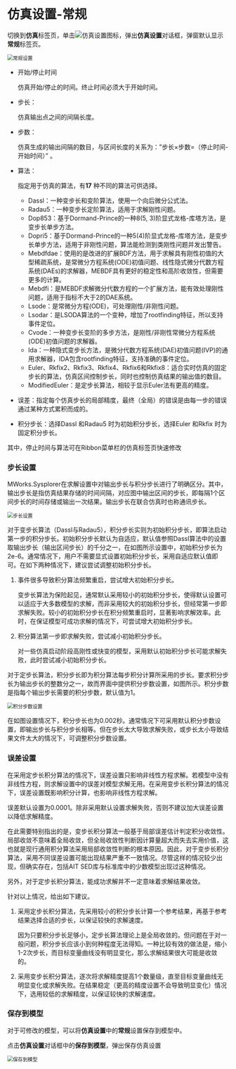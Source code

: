 # 仿真设置-常规

切换到**仿真**标签页，单击![仿真设置图标](SimulationSettings.assets/仿真设置图标.png)，弹出**仿真设置**对话框，弹窗默认显示**常规**标签页。

<img src="SimulationSettings.assets/常规设置.png" alt="常规设置" style="zoom:80%;" />

- 开始/停止时间

  仿真开始/停止的时间。终止时间必须大于开始时间。

- 步长：

  仿真输出点之间的间隔长度。

- 步数：

  仿真生成的输出间隔的数目，与区间长度的关系为：”步长×步数=（停止时间-开始时间）” 。

- 算法：
  
  指定用于仿真的算法，有**17** 种不同的算法可供选择。
  
  - Dassl：一种变步长和变阶算法，使用一个向后微分公式法。
  - Radau5：一种变步长定阶算法，适用于求解刚性问题。
  - Dop853：基于Dormand-Prince的一种8(5, 3)阶显式龙格-库塔方法，是变步长单步方法。
  - Dopri5：基于Dormand-Prince的一种5(4)阶显式龙格-库塔方法，是变步长单步方法，适用于非刚性问题，算法能检测到类刚性问题并发出警告。
  - Mebdfdae：使用的是改进的扩展BDF方法，用于求解具有刚性初值的大型稀疏系统，是常微分方程系统(ODE)初值问题、线性隐式微分代数方程系统(DAEs)的求解器，MEBDF具有更好的稳定性和高阶收敛性，但需要更多的计算。
  - Mebdfi：是MEBDF求解微分代数方程的一个扩展方法，能有效处理刚性问题，适用于指标不大于2的DAE系统。
  - Lsode：是常微分方程(ODE)，可处理刚性/非刚性问题。
  - Lsodar：是LSODA算法的一个变种，增加了rootfinding特征，所以支持事件定位。
  - Cvode：一种变步长变阶的多步方法，是刚性/非刚性常微分方程系统(ODE)初值问题的求解器。
  - Ida：一种隐式变步长方法，是微分代数方程系统(DAE)初值问题(IVP)的通用求解器，IDA包含rootfinding特征，支持准确的事件定位。
  - Euler、Rkfix2、Rkfix3、Rkfix4、Rkfix6和Rkfix8：适合实时仿真的固定步长的算法，仿真区间控制步长，同时也控制仿真结果的输出值的数目。
  - ModifiedEuler：是定步长算法，相较于显示Euler法有更高的精度。
  
- 误差：指定每个仿真步长的局部精度，最终（全局）的错误是由每一步的错误通过某种方式累积而成的。

- 积分步长：选择Dassl 和Radau5 时为初始积分步长，选择Euler 和Rkfix 时为固定积分步长。

其中，停止时间与算法可在Ribbon菜单栏的仿真标签页快速修改

### 步长设置

MWorks.Sysplorer在求解设置中对输出步长与积分步长进行了明确区分。其中，输出步长是指仿真结果存储的时间间隔，对应图中输出区间的步长，即每隔1个区间步长的时间存储或输出一次结果。输出步长在联合仿真时也称通讯步长。

<img src="SimulationSettings.assets/步长设置.png" alt="步长设置" style="zoom:80%;" />

对于变步长算法（Dassl与Radau5），积分步长实则为初始积分步长，即算法启动第一步的积分步长。初始积分步长默认为自适应，默认值参照Dassl算法中的设置取输出步长（输出区间步长）的千分之一，在如图所示设置中，初始积分步长为2e-6。通常情况下，用户不需要显式设置初始积分步长，采用自适应默认值即可。在如下两种情况下，建议尝试调整初始积分步长。

1. 事件很多导致积分算法频繁重启，尝试增大初始积分步长。

   变步长算法为保险起见，通常默认采用较小的初始积分步长，使得默认设置可以适应于大多数模型的求解，而非采用较大的初始积分步长，但经常第一步即求解失败。较小的初始积分步长在积分频繁重启时，显著影响求解效率。此时，在保证模型可成功求解的情况下，可尝试增大初始积分步长。

2. 积分算法第一步即求解失败，尝试减小初始积分步长。

   对一些仿真启动阶段高刚性或快变的模型，采用默认初始积分步长可能求解失败，此时尝试减小初始积分步长。

对于定步长算法，积分步长即为积分算法每步积分计算所采用的步长。要求积分步长为输出步长的整数分之一，故而界面中提供积分步数设置，如图所示。积分步数是指每个输出步长需要的积分步数，默认值为1。

<img src="SimulationSettings.assets/积分步数设置.png" alt="积分步数设置" style="zoom:80%;" />

在如图设置情况下，积分步长也为0.002秒。通常情况下可采用默认积分步数设置，即输出步长与积分步长相等。但在步长太大导致求解失败，或步长太小导致结果文件太大的情况下，可调整积分步数设置。

### 误差设置

在采用定步长积分算法的情况下，误差设置只影响非线性方程求解。若模型中没有非线性方程，则求解设置中的误差对模型求解无用。在采用变步长积分算法的情况下，误差设置既影响积分计算，也影响非线性方程求解。

误差默认设置为0.0001。除非采用默认设置求解失败，否则不建议加大误差设置以降低求解精度。

在此需要特别指出的是，变步长积分算法一般基于局部误差估计判定积分收敛性。局部收敛不意味着全局收敛，但全局收敛性判断因计算量超大而失去实用价值，这也就是现行通用积分算法采用局部收敛性判断的根本原因。因此，对于变步长积分算法，采用不同误差设置可能出现结果严重不一致情况。尽管这样的情况较少出现，但确实存在，包括AIT SED库与标准库中的少数模型出现过这种情况。

另外，对于定步长积分算法，能成功求解并不一定意味着求解结果收敛。

针对以上情况，给出如下建议。

1. 采用定步长积分算法，先采用较小的积分步长计算一个参考结果，再基于参考结果选择合适的步长，以保证较快的求解速度。

   因为只要积分步长足够小，定步长算法理论上是全局收敛的。但问题在于对一般问题，积分步长应该小到何种程度无法得知。一种比较有效的做法是，缩小1-2次步长，而目标变量曲线没有明显变化，那么求解结果很大可能是收敛的。

2. 采用变步长积分算法，逐次将求解精度提高1个数量级，直至目标变量曲线无明显变化或求解失败。在结果稳定（更高的精度设置不会导致明显变化）情况下，选用较低的求解精度，以保证较快的求解速度。

### 保存到模型

对于可修改的模型，可以将**仿真设置**中的**常规**设置保存到模型中。

点击**仿真设置**对话框中的**保存到模型**，弹出保存仿真设置

<img src="SimulationSettings.assets/保存到模型.png" alt="保存到模型" style="zoom:80%;" />